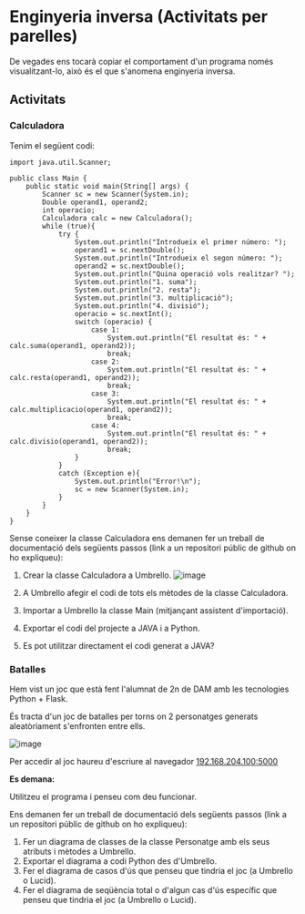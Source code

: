 # Enginyeria inversa (Activitats per parelles)

De vegades ens tocarà copiar el comportament d'un programa només visualitzant-lo, això és el que s'anomena enginyeria inversa.

## Activitats 

### Calculadora

Tenim el següent codi:

```
import java.util.Scanner;

public class Main {
    public static void main(String[] args) {
        Scanner sc = new Scanner(System.in);
        Double operand1, operand2;
        int operacio;
        Calculadora calc = new Calculadora();
        while (true){
            try {
                System.out.println("Introdueix el primer número: ");
                operand1 = sc.nextDouble();
                System.out.println("Introdueix el segon número: ");
                operand2 = sc.nextDouble();
                System.out.println("Quina operació vols realitzar? ");
                System.out.println("1. suma");
                System.out.println("2. resta");
                System.out.println("3. multiplicació");
                System.out.println("4. divisió");
                operacio = sc.nextInt();
                switch (operacio) {
                    case 1:
                        System.out.println("El resultat és: " + calc.suma(operand1, operand2));
                        break;
                    case 2:
                        System.out.println("El resultat és: " + calc.resta(operand1, operand2));
                        break;
                    case 3:
                        System.out.println("El resultat és: " + calc.multiplicacio(operand1, operand2));
                        break;
                    case 4:
                        System.out.println("El resultat és: " + calc.divisio(operand1, operand2));
                        break;
                }
            }
            catch (Exception e){
                System.out.println("Error!\n");
                sc = new Scanner(System.in);
            }
        }
    }
}
```

Sense coneixer la classe Calculadora ens demanen fer un treball de documentació dels següents passos (link a un repositori públic de github on ho expliqueu):

1. Crear la classe Calculadora a Umbrello. ![image](https://user-images.githubusercontent.com/113586080/234492319-312f7bba-38cf-4b34-bba0-306ea54ee750.png)

2. A Umbrello afegir el codi de tots els mètodes de la classe Calculadora.
3. Importar a Umbrello la classe Main (mitjançant assistent d'importació).
5. Exportar el codi del projecte a JAVA i a Python.
6. Es pot utilitzar directament el codi generat a JAVA?

### Batalles 

Hem vist un joc que està fent l'alumnat de 2n de DAM amb les tecnologies Python + Flask.

És tracta d'un joc de batalles per torns on 2 personatges generats aleatòriament s'enfronten entre ells.

![image](https://user-images.githubusercontent.com/110727546/234293601-609310d0-8986-4d37-be2c-c96227eca9d2.png)

Per accedir al joc haureu d'escriure al navegador [192.168.204.100:5000](http://192.168.204.100:5000)

**Es demana:**

Utilitzeu el programa i penseu com deu funcionar.

Ens demanen fer un treball de documentació dels següents passos (link a un repositori públic de github on ho expliqueu):

1. Fer un diagrama de classes de la classe Personatge amb els seus atributs i mètodes a Umbrello.
2. Exportar el diagrama a codi Python des d'Umbrello.
3. Fer el diagrama de casos d'ús que penseu que tindria el joc (a Umbrello o Lucid).
4. Fer el diagrama de seqüència total o d'algun cas d'ús específic que penseu que tindria el joc (a Umbrello o Lucid).
